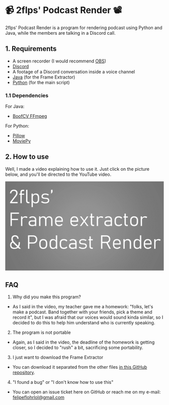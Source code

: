 # :video_camera: 2flps' Podcast Render :film_projector:

2flps' Podcast Render is a program for rendering podcast using Python and Java, while the members are talking in a Discord call.

## 1. Requirements

- A screen recorder (I would recommend [OBS](https://obsproject.com/welcome))
- [Discord](https://discord.com/)
- A footage of a Discord conversation inside a voice channel
- [Java](https://www.java.com/) (for the Frame Extractor)
- [Python](https://www.python.org/) (for the main script)

### 1.1 Dependencies

For Java:
- [BoofCV FFmpeg](https://mvnrepository.com/artifact/org.boofcv/boofcv-ffmpeg/0.38)

For Python:
- [Pillow](https://pypi.org/project/Pillow/)
- [MoviePy](https://pypi.org/project/moviepy/)

## 2. How to use

Well, I made a video explaining how to use it. Just click on the picture below, and you'll be directed to the YouTube video.

<a href="https://www.youtube.com/watch?v=qq0Qatx0I54"><img src="READMEFiles/thumb.png"></a>

## FAQ

1. Why did you make this program?
- As I said in the video, my teacher gave me a homework: "folks, let's make a podcast. Band together with your friends, pick a theme and record it", but I was afraid that our voices would sound kinda similar, so I decided to do this to help him understand who is currently speaking.
2. The program is not portable
- Again, as I said in the video, the deadline of the homework is getting closer, so I decided to "rush" a bit, sacrificing some portability.
3. I just want to download the Frame Extractor
- You can download it separated from the other files [in this GitHub repository](https://github.com/FelipeFlohr/frame-extractor).
4. "I found a bug" or "I don't know how to use this"
- You can open an issue ticket here on GitHub or reach me on my e-mail: felipeflohrlol@gmail.com
